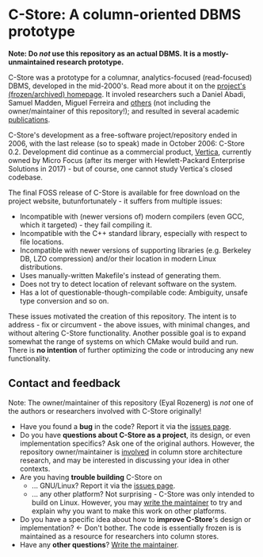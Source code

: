 # C-Store: A column-oriented DBMS prototype

**Note: Do _not_ use this repository as an actual DBMS. It is a mostly-unmaintained research prototype.**

C-Store was a prototype for a columnar, analytics-focused (read-focused) DBMS, developed in the mid-2000's. Read more about it on the [project's (frozen/archived) homepage](http://db.csail.mit.edu/projects/cstore/). It involed researchers such a Daniel Abadi, Samuel Madden, Miguel Ferreira and [others](db.csail.mit.edu/projects/cstore/#people) (not including the owner/maintainer of this repository!); and resulted in several academic [publications](http://db.csail.mit.edu/projects/cstore/#papers).

C-Store's development as a free-software project/repository ended in 2006, with the last release (so to speak) made in October 2006: C-Store 0.2. Development did continue as a commercial product, [Vertica](http://www.vertica.com/), currently owned by Micro Focus (after its merger with Hewlett-Packard Enterprise Solutions in 2017) - but of course, one cannot study Vertica's closed codebase. 

The final FOSS release of C-Store is available for free download on the project website, butunfortunately - it suffers from multiple issues:

* Incompatible with (newer versions of) modern compilers (even GCC, which it targeted) - they fail compiling it.
* Incompatible with the C++ standard library, especially with respect to file locations.
* Incompatible with newer versions of supporting libraries (e.g. Berkeley DB, LZO compression) and/or their location in modern Linux distributions.
* Uses manually-written Makefile's instead of generating them.
* Does not try to detect location of relevant software on the system.
* Has a lot of questionable-though-compilable code: Ambiguity, unsafe type conversion and so on.

These issues motivated the creation of this repository. The intent is to address - fix or circumvent - the above issues, with minimal changes, and without altering C-Store functionality. Another possible goal is to expand somewhat the range of systems on which CMake would build and run. There is **no intention** of further optimizing the code or introducing any new functionality.

## Contact and feedback

Note: The owner/maintainer of this repository (Eyal Rozenerg) is _not_ one of the authors or researchers involved with C-Store originally!

* Have you found a **bug** in the code? Report it via the [issues page](https://github.com/eyalroz/c-store/issues).
* Do you have **questions about C-Store as a project**, its design, or even implementation specifics? Ask one of the original authors. However, the repository owner/maintainer is [involved](https://arxiv.org/abs/1904.12217) in column store architecture research, and may be interested in discussing your idea in other contexts.
* Are you having **trouble building** C-Store on
   * ... GNU/Linux? Report it via the [issues page](https://github.com/eyalroz/c-store/issues).
   * ... any other platform? Not surprising - C-Store was only intended to build on Linux. However, you may [write the maintainer](mailto:eyalroz@technion.ac.il) to try and explain why you want to make this work on other platforms.
* Do you have a specific idea about how to **improve C-Store**'s design or implementation? <- Don't bother. The code is essentially frozen is is maintained as a resource for researchers into column stores. 
* Have any **other questions**? [Write the maintainer](mailto:eyalroz@technion.ac.il).

